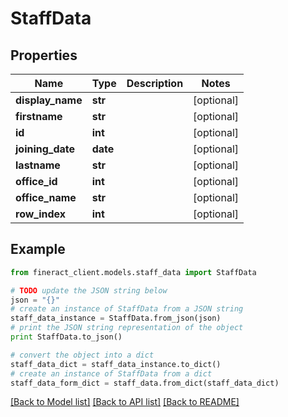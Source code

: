 # StaffData


## Properties

Name | Type | Description | Notes
------------ | ------------- | ------------- | -------------
**display_name** | **str** |  | [optional] 
**firstname** | **str** |  | [optional] 
**id** | **int** |  | [optional] 
**joining_date** | **date** |  | [optional] 
**lastname** | **str** |  | [optional] 
**office_id** | **int** |  | [optional] 
**office_name** | **str** |  | [optional] 
**row_index** | **int** |  | [optional] 

## Example

```python
from fineract_client.models.staff_data import StaffData

# TODO update the JSON string below
json = "{}"
# create an instance of StaffData from a JSON string
staff_data_instance = StaffData.from_json(json)
# print the JSON string representation of the object
print StaffData.to_json()

# convert the object into a dict
staff_data_dict = staff_data_instance.to_dict()
# create an instance of StaffData from a dict
staff_data_form_dict = staff_data.from_dict(staff_data_dict)
```
[[Back to Model list]](../README.md#documentation-for-models) [[Back to API list]](../README.md#documentation-for-api-endpoints) [[Back to README]](../README.md)


